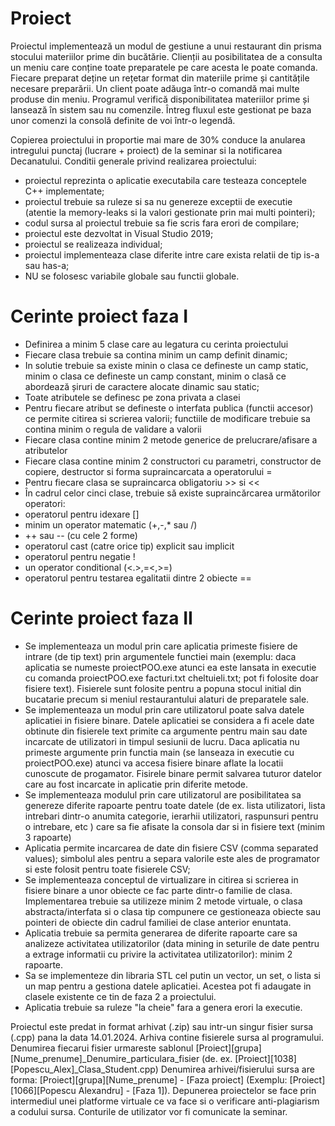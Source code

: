 # Proiect
Proiectul implementează un modul de gestiune a unui restaurant din prisma stocului materiilor prime din bucătărie. Clienții au posibilitatea de a consulta un meniu care conține toate preparatele pe care acesta le poate comanda. Fiecare preparat deține un rețetar format din materiile prime și cantitățile necesare preparării. Un client poate adăuga într-o comandă mai multe produse din meniu. Programul verifică disponibilitatea materiilor prime și lansează în sistem sau nu comenzile. Întreg fluxul este gestionat pe baza unor comenzi la consolă definite de voi într-o legendă.

Copierea proiectului in proportie mai mare de 30% conduce la anularea intregului punctaj (lucrare + proiect) de la seminar  si la notificarea Decanatului.
Conditii generale privind realizarea proiectului:
-	proiectul reprezinta o aplicatie executabila care testeaza conceptele C++ implementate;
-	proiectul trebuie sa ruleze si sa nu genereze exceptii de executie (atentie la memory-leaks si la valori gestionate prin mai multi pointeri);
-	codul sursa al proiectul trebuie sa fie scris fara erori de compilare;
-	proiectul este dezvoltat in Visual Studio 2019;
-	proiectul se realizeaza individual;
-	proiectul implementeaza clase diferite intre care exista relatii de tip is-a sau has-a; 
-	NU se folosesc variabile globale sau functii globale.

# Cerinte proiect faza I
-	Definirea a minim 5 clase care au legatura cu cerinta proiectului
-	Fiecare clasa trebuie sa contina minim un camp definit dinamic;
-	In solutie trebuie sa existe minin o clasa ce defineste un camp static, minim o clasa ce defineste un camp constant, minim o clasă ce abordează șiruri de caractere alocate dinamic sau static;
-	Toate atributele se definesc pe zona privata a clasei
-	Pentru fiecare atribut se defineste o interfata publica (functii accesor) ce permite citirea si scrierea valorii; functiile de modificare trebuie sa contina minim o regula de validare a valorii
-	Fiecare clasa contine minim 2 metode generice de prelucrare/afisare a atributelor
-	Fiecare clasa contine minim 2 constructori cu parametri, constructor de copiere, destructor si forma supraincarcata a operatorului =
-	Pentru fiecare clasa se supraincarca obligatoriu >> si <<
-	În cadrul celor cinci clase, trebuie să existe supraincărcarea următorilor operatori:
-	operatorul pentru idexare []
-	minim un operator matematic (+,-,* sau /)
-	++ sau -- (cu cele 2 forme)
-	operatorul cast (catre orice tip) explicit sau implicit
-	operatorul pentru negatie !
-	un operator conditional (<.>,=<,>=)
-	operatorul pentru testarea egalitatii dintre 2 obiecte ==

# Cerinte proiect faza II
-	Se implementeaza un modul prin care aplicatia primeste fisiere de intrare (de tip text) prin argumentele functiei main (exemplu: daca aplicatia se numeste proiectPOO.exe atunci ea este lansata in executie cu comanda proiectPOO.exe facturi.txt cheltuieli.txt; pot fi folosite doar fisiere text). Fisierele sunt folosite pentru a popuna stocul initial din bucatarie precum si meniul restaurantului alaturi de preparatele sale.
-	Se implementeaza un modul prin care utilizatorul poate salva datele aplicatiei in fisiere binare. Datele aplicatiei se considera a fi acele date obtinute din fisierele text primite ca argumente pentru main sau date incarcate de utilizatori in timpul sesiunii de lucru. Daca aplicatia nu primeste argumente prin functia main (se lanseaza in executie cu proiectPOO.exe) atunci va accesa fisiere binare aflate la locatii cunoscute de progamator. Fisirele binare permit salvarea tuturor datelor care au fost incarcate in aplicatie prin diferite metode.
-	Se implementeaza modulul prin care utilizatorul are posibilitatea sa genereze diferite rapoarte pentru toate datele (de ex. lista utilizatori, lista intrebari dintr-o anumita categorie, ierarhii utilizatori, raspunsuri pentru o intrebare, etc ) care sa fie afisate la consola dar si in fisiere text (minim 3 rapoarte)
-	Aplicatia permite incarcarea de date din fisiere CSV (comma separated values);  simbolul ales pentru a separa valorile este ales de programator si este folosit pentru toate fisierele CSV;
-	Se implementeaza conceptul de virtualizare in citirea si scrierea in fisiere binare a unor obiecte ce fac parte dintr-o familie de clasa. Implementarea trebuie sa utilizeze minim 2 metode virtuale, o clasa abstracta/interfata si o clasa tip compunere ce gestioneaza obiecte sau pointeri de obiecte din cadrul familiei de clase anterior enuntata.
-	Aplicatia trebuie sa permita generarea de diferite rapoarte care sa analizeze activitatea utilizatorilor (data mining in seturile de date pentru a extrage informatii cu privire la activitatea utilizatorilor): minim 2 rapoarte.
-	Sa se implementeze din libraria STL cel putin un vector, un set, o lista si un map pentru a gestiona datele aplicatiei. Acestea pot fi adaugate in clasele existente ce tin de faza 2 a proiectului.
-	Aplicatia trebuie sa ruleze "la cheie" fara a genera erori la executie.


Proiectul este predat in format arhivat (.zip) sau intr-un singur fisier sursa (.cpp) pana la data 14.01.2024. Arhiva contine fisierele sursa al programului. Denumirea fiecarui fisier urmareste sablonul [Proiect][grupa][Nume_prenume]_Denumire_particulara_fisier (de. ex. [Proiect][1038][Popescu_Alex]_Clasa_Student.cpp)
Denumirea arhivei/fisierului sursa are forma: [Proiect][grupa][Nume_prenume] - [Faza proiect] (Exemplu: [Proiect][1066][Popescu Alexandru] - [Faza 1]). 
Depunerea proiectelor se face prin intermediul unei platforme virtuale ce va face si o verificare anti-plagiarism a codului sursa. Conturile de utilizator vor fi comunicate la seminar.




